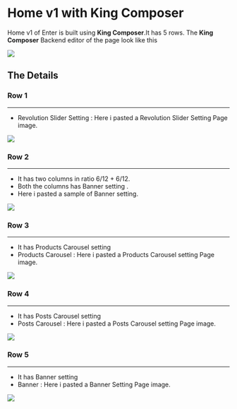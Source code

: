 # Home v1 with King Composer

Home v1 of Enter is built using **King Composer**.It has 5 rows. The **King Composer** Backend editor of the page look like this

![](http://transvelo.github.io/docs/enter/images/kc-homev1-setting.png)


## The Details

### Row 1
---
* Revolution Slider Setting : Here i pasted a Revolution Slider Setting Page image.

![](http://transvelo.github.io/docs/enter/images/home-v1-slider-setting.png)

### Row 2
---
* It has two columns in ratio 6/12 + 6/12.
* Both the columns has Banner setting .
* Here i pasted a sample of Banner setting.

![](http://transvelo.github.io/docs/enter/images/kc-banner-setting.png)

### Row 3
---
* It has Products Carousel setting
* Products Carousel : Here i pasted a Products Carousel setting Page image.

![](http://transvelo.github.io/docs/enter/images/kc-products-carousel-setting.png)


### Row 4
---
* It has Posts Carousel setting
* Posts Carousel : Here i pasted a Posts Carousel setting Page image.


![](http://transvelo.github.io/docs/enter/images/kc-post-carousel-setting.png)

### Row 5
---
* It has Banner setting
* Banner : Here i pasted a Banner Setting Page image.

![](http://transvelo.github.io/docs/enter/images/kc-banner-setting.png)

